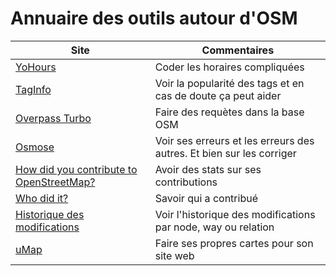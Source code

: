 # Annuaire des outils autour d'OSM

Site|Commentaires
---|---
[YoHours](https://projets.pavie.info/yohours/)|Coder les horaires compliquées
[TagInfo](https://taginfo.openstreetmap.org/)|Voir la popularité des tags et en cas de doute ça peut aider
[Overpass Turbo](https://overpass-turbo.eu/)|Faire des requètes dans la base OSM
[Osmose](http://osmose.openstreetmap.fr)|Voir ses erreurs et les erreurs des autres. Et bien sur les corriger
[How did you contribute to OpenStreetMap?](https://hdyc.neis-one.org/)|Avoir des stats sur ses contributions
[Who did it?](https://simon04.dev.openstreetmap.org/whodidit/)|Savoir qui a contribué
[Historique des modifications](https://osm.mapki.com/history/)|Voir l'historique des modifications par node, way ou relation
[uMap](http://umap.openstreetmap.fr/fr/)|Faire ses propres cartes pour son site web
